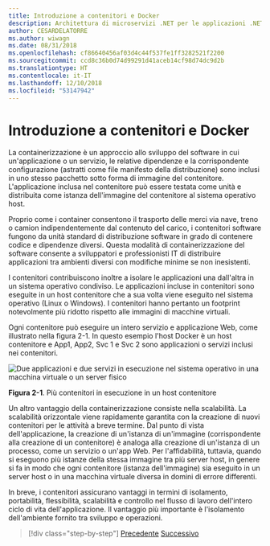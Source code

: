 ```yaml
---
title: Introduzione a contenitori e Docker
description: Architettura di microservizi .NET per le applicazioni .NET incluse in contenitori | Introduzione a contenitori e Docker
author: CESARDELATORRE
ms.author: wiwagn
ms.date: 08/31/2018
ms.openlocfilehash: cf86640456af03d4c44f537fe1ff3282521f2200
ms.sourcegitcommit: ccd8c36b0d74d99291d41aceb14cf98d74dc9d2b
ms.translationtype: HT
ms.contentlocale: it-IT
ms.lasthandoff: 12/10/2018
ms.locfileid: "53147942"
---
```

# <a name="introduction-to-containers-and-docker"></a>Introduzione a contenitori e Docker

La containerizzazione è un approccio allo sviluppo del software in cui un'applicazione o un servizio, le relative dipendenze e la corrispondente configurazione (astratti come file manifesto della distribuzione) sono inclusi in uno stesso pacchetto sotto forma di immagine del contenitore. L'applicazione inclusa nel contenitore può essere testata come unità e distribuita come istanza dell'immagine del contenitore al sistema operativo host.

Proprio come i container consentono il trasporto delle merci via nave, treno o camion indipendentemente dal contenuto del carico, i contenitori software fungono da unità standard di distribuzione software in grado di contenere codice e dipendenze diversi. Questa modalità di containerizzazione del software consente a sviluppatori e professionisti IT di distribuire applicazioni tra ambienti diversi con modifiche minime se non inesistenti.

I contenitori contribuiscono inoltre a isolare le applicazioni una dall'altra in un sistema operativo condiviso. Le applicazioni incluse in contenitori sono eseguite in un host contenitore che a sua volta viene eseguito nel sistema operativo (Linux o Windows). I contenitori hanno pertanto un footprint notevolmente più ridotto rispetto alle immagini di macchine virtuali.

Ogni contenitore può eseguire un intero servizio e applicazione Web, come illustrato nella figura 2-1. In questo esempio l'host Docker è un host contenitore e App1, App2, Svc 1 e Svc 2 sono applicazioni o servizi inclusi nei contenitori.

![Due applicazioni e due servizi in esecuzione nel sistema operativo in una macchina virtuale o un server fisico](./media/image1.png)

**Figura 2-1**. Più contenitori in esecuzione in un host contenitore

Un altro vantaggio della containerizzazione consiste nella scalabilità. La scalabilità orizzontale viene rapidamente garantita con la creazione di nuovi contenitori per le attività a breve termine. Dal punto di vista dell'applicazione, la creazione di un'istanza di un'immagine (corrispondente alla creazione di un contenitore) è analoga alla creazione di un'istanza di un processo, come un servizio o un'app Web. Per l'affidabilità, tuttavia, quando si eseguono più istanze della stessa immagine tra più server host, in genere si fa in modo che ogni contenitore (istanza dell'immagine) sia eseguito in un server host o in una macchina virtuale diversa in domini di errore differenti.

In breve, i contenitori assicurano vantaggi in termini di isolamento, portabilità, flessibilità, scalabilità e controllo nel flusso di lavoro dell'intero ciclo di vita dell'applicazione. Il vantaggio più importante è l'isolamento dell'ambiente fornito tra sviluppo e operazioni.

>[!div class="step-by-step"]
>[Precedente](../index.md)
>[Successivo](docker-defined.md)